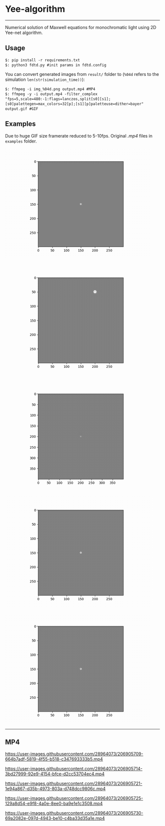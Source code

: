 # Yee-algorithm

---

Numerical solution of Maxwell equations for monochromatic light using 2D Yee-net algorithm.

## Usage

```console
$: pip install -r requirements.txt
$: python3 fdtd.py #init params in fdtd.config
```

You can convert generated images from `result/` folder to (`%04d` refers to the simulation `len(str(simulation_time))`):

```console
$: ffmpeg -i img_%04d.png output.mp4 #MP4
$: ffmpeg -y -i output.mp4 -filter_complex "fps=5,scale=480:-1:flags=lanczos,split[s0][s1];[s0]palettegen=max_colors=32[p];[s1][p]paletteuse=dither=bayer" output.gif #GIF
```

## Examples

Due to huge GIF size framerate reduced to 5-10fps. Original *.mp4* files  in `examples` folder.

![A](examples/A.gif)

![C](examples/C.gif)

![E](examples/E.gif)

![B](examples/B.gif)

![D](examples/D.gif)

---

## MP4
https://user-images.githubusercontent.com/28964073/206905709-664b7adf-5819-4f55-b518-c347693333b5.mp4



https://user-images.githubusercontent.com/28964073/206905714-3bd27999-92e9-4154-bfce-d2cc53704ec4.mp4



https://user-images.githubusercontent.com/28964073/206905721-1e94a867-d35b-4973-803a-d748dcc9806c.mp4



https://user-images.githubusercontent.com/28964073/206905725-129a8d54-e9f8-4a0e-8ee0-ba9e1e1c3508.mp4



https://user-images.githubusercontent.com/28964073/206905730-69a2082e-097d-4943-be10-c4ba33d35a1e.mp4

